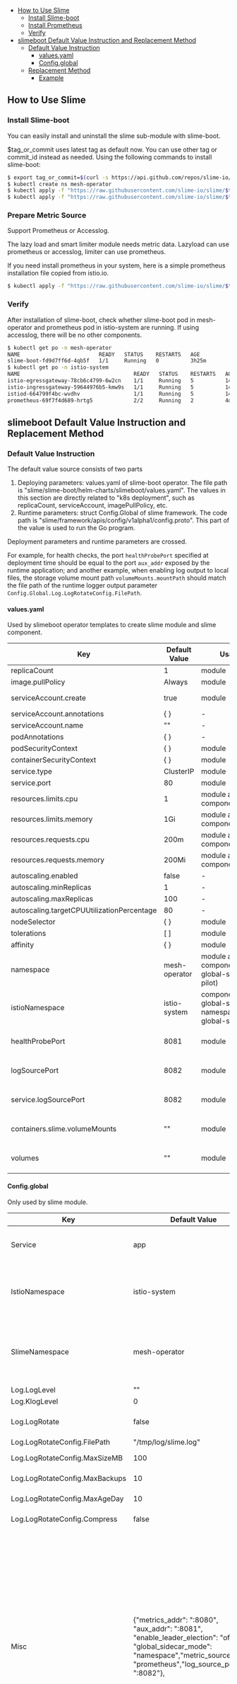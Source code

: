 - [How to Use Slime](#how-to-use-slime)
  - [Install Slime-boot](#install-slime-boot)
  - [Install Prometheus](#install-prometheus)
  - [Verify](#verify)
- [slimeboot Default Value Instruction and Replacement Method](#slimeboot-default-value-instruction-and-replacement-method)
  - [Default Value Instruction](#default-value-instruction)
    - [values.yaml](#valuesyaml)
    - [Config.global](#configglobal)
  - [Replacement Method](#replacement-method)
    - [Example](#example)

## How to Use Slime

### Install Slime-boot

You can easily install and uninstall the slime sub-module with slime-boot. 

$tag_or_commit uses latest tag as default now. You can use other tag or commit_id instead as needed. Using the following commands to install slime-boot:

```sh
$ export tag_or_commit=$(curl -s https://api.github.com/repos/slime-io/slime/tags | grep 'name' | cut -d\" -f4 | head -1)
$ kubectl create ns mesh-operator
$ kubectl apply -f "https://raw.githubusercontent.com/slime-io/slime/$tag_or_commit/install/init/crds.yaml"
$ kubectl apply -f "https://raw.githubusercontent.com/slime-io/slime/$tag_or_commit/install/init/deployment_slime-boot.yaml"
```



### Prepare Metric Source

Support Prometheus or Accesslog.

The lazy load and smart limiter module needs metric data. Lazyload can use prometheus or accesslog, limiter can use prometheus.

If you need install prometheus in your system, here is a simple prometheus installation file copied from istio.io.

```sh
$ kubectl apply -f "https://raw.githubusercontent.com/slime-io/slime/$tag_or_commit/install/config/prometheus.yaml"
```



### Verify

After installation of slime-boot, check whether slime-boot pod in mesh-operator and prometheus pod in istio-system are running. If using accesslog, there will be no other components.

```sh
$ kubectl get po -n mesh-operator
NAME                         READY   STATUS    RESTARTS   AGE
slime-boot-fd9d7ff6d-4qb5f   1/1     Running   0          3h25m
$ kubectl get po -n istio-system
NAME                                    READY   STATUS    RESTARTS   AGE
istio-egressgateway-78cb6c4799-6w2cn    1/1     Running   5          14d
istio-ingressgateway-59644976b5-kmw9s   1/1     Running   5          14d
istiod-664799f4bc-wvdhv                 1/1     Running   5          14d
prometheus-69f7f4d689-hrtg5             2/2     Running   2          4d4h
```



## slimeboot Default Value Instruction and Replacement Method

### Default Value Instruction

The default value source consists of two parts

1. Deploying parameters: values.yaml of slime-boot operator. The file path is "slime/slime-boot/helm-charts/slimeboot/values.yaml". The values in this section are directly related to "k8s deployment", such as replicaCount, serviceAccount, imagePullPolicy, etc.
2. Runtime parameters: struct Config.Global of slime framework. The code path is "slime/framework/apis/config/v1alpha1/config.proto". This part of the value is used to run the Go program.

Deployment parameters and runtime parameters are crossed. 

For example, for health checks, the port `healthProbePort` specified at deployment time should be equal to the port `aux_addr` exposed by the runtime application; and another example, when enabling log output to local files, the storage volume mount path `volumeMounts.mountPath` should match the file path of the runtime logger output parameter ` Config.Global.Log.LogRotateConfig.FilePath`.



#### values.yaml

Used by slimeboot operator templates to create slime module and slime component.

| Key                                        | Default Value | Usages                                                      | Remark                                                       |
| ------------------------------------------ | ------------- | ----------------------------------------------------------- | ------------------------------------------------------------ |
| replicaCount                               | 1             | module                                                      |                                                              |
| image.pullPolicy                           | Always        | module                                                      |                                                              |
| serviceAccount.create                      | true          | module                                                      | switch on serviceAccount creating                            |
| serviceAccount.annotations                 | { }           | -                                                           |                                                              |
| serviceAccount.name                        | ""            | -                                                           |                                                              |
| podAnnotations                             | { }           | -                                                           |                                                              |
| podSecurityContext                         | { }           | module                                                      |                                                              |
| containerSecurityContext                   | { }           | module                                                      |                                                              |
| service.type                               | ClusterIP     | module                                                      |                                                              |
| service.port                               | 80            | module                                                      |                                                              |
| resources.limits.cpu                       | 1             | module and component                                        |                                                              |
| resources.limits.memory                    | 1Gi           | module and component                                        |                                                              |
| resources.requests.cpu                     | 200m          | module and component                                        |                                                              |
| resources.requests.memory                  | 200Mi         | module and component                                        |                                                              |
| autoscaling.enabled                        | false         | -                                                           |                                                              |
| autoscaling.minReplicas                    | 1             | -                                                           |                                                              |
| autoscaling.maxReplicas                    | 100           | -                                                           |                                                              |
| autoscaling.targetCPUUtilizationPercentage | 80            | -                                                           |                                                              |
| nodeSelector                               | { }           | module                                                      |                                                              |
| tolerations                                | [ ]           | module                                                      |                                                              |
| affinity                                   | { }           | module                                                      |                                                              |
| namespace                                  | mesh-operator | module and component(cluster global-sidecar, pilot)         | namespace deployed slime                                     |
| istioNamespace                             | istio-system  | component(cluster global-sidecar, namespace global-sidecar) | namespace deployed istio                                     |
| healthProbePort                            | 8081          | module                                                      | If change, need to be the same with the port contained by config.global.misc["aux_addr"] |
| logSourcePort                              | 8082          | module                                                      | grpc port of module deployment to receive accesslog          |
| service.logSourcePort                      | 8082          | module                                                      | grpc port of module serviceto receive accesslog, equals to logSourcePort above |
| containers.slime.volumeMounts              | ""            | module                                                      | The local path corresponding to the storage volume when log rotation is enabled |
| volumes                                    | ""            | module                                                      | Information about the storage volume used when log rotation is enabled |

#### Config.global

Only used by slime module.

| Key                            | Default Value                                                | Usages                                                       | Remark |
| ------------------------------ | ------------------------------------------------------------ | ------------------------------------------------------------ | ------ |
| Service                        | app                                                          | label key selected by servicefence, for generating sidecar default configuration in lazyload |        |
| IstioNamespace                 | istio-system                                                 | namespace deployed istio, for generating sidecar default configuration in lazyload, should equal the real namespace deployed istio |        |
| SlimeNamespace                 | mesh-operator                                                | namespace deployed slime, for generating sidecar default configuration in lazyload, should equal the real namespace deployed slimeboot custom resource |        |
| Log.LogLevel                   | ""                                                           | slime log level                                              |        |
| Log.KlogLevel                  | 0                                                            | klog log level                                               |        |
| Log.LogRotate                  | false                                                        | Whether to enable log rotation, i.e. log output to local files |        |
| Log.LogRotateConfig.FilePath   | "/tmp/log/slime.log"                                         | Local log file path                                          |        |
| Log.LogRotateConfig.MaxSizeMB  | 100                                                          | Maximum local log file size in MB                            |        |
| Log.LogRotateConfig.MaxBackups | 10                                                           | Maximum number of local log files                            |        |
| Log.LogRotateConfig.MaxAgeDay  | 10                                                           | Local log file retention time, in days                       |        |
| Log.LogRotateConfig.Compress   | false                                                        | Whether to compress local log files after rotation           |        |
| Misc                           | {"metrics_addr": ":8080", "aux_addr": ":8081", "enable_leader_election": "off", "global_sidecar_mode": "namespace","metric_source_type": "prometheus","log_source_port": ":8082"}, | Scalable collection map. It contains 3 params now: 1. "metrics_addr", metrics address of slime module manager; 2."aux_addr", address of auxiliary web server; 3."enable_leader_election", switch of enabling leader election of slime module controller; 4."global_sidecar_mode", global-sidecar using mode, default is "namespace", others are "cluster", "no"；5."metric_source_type", default is "prometheus", others are "accesslog"; 6."log_source_port", grpc port of module to receive accesslog, default is 8082. If you want to modify it, note that you should also modify the logSourcePort in the helm template |        |



### Replacement Method

For the replacement of values.yaml, follow the syntax rules of helm [Values file](https://helm.sh/zh/docs/chart_template_guide/values_files/). According to the using way of slime/slime-boot/helm-charts/slimeboot/templates, add the fields to be overwritten to the corresponding location in the slimeboot cr resource.

For the replacement of Config.global, add the fields to be overwritten to the corresponding location in the slimeboot cr spec.module.global. 

#### Example

The following example customizes the namespace deployed slime, resources size, etc. to replace some default values for modules and components in slime.

```yaml
---
apiVersion: config.netease.com/v1alpha1
kind: SlimeBoot
metadata:
  name: lazyload
  namespace: slime					#customize the namespace deployed slime
spec:
  namespace: slime					#customize the namespace deployed slime, same with config.global.slimeNamespace
  istioNamespace: istio-system		#customize the namespace deployed istio, same with config.global.istioNamespace
  healthProbePort: 9091				#same with the port contained by config.global.misc["aux_addr"]
  image:
    pullPolicy: Always
    repository: docker.io/slimeio/slime-lazyload
    tag: v0.2.2
  module:
    - name: lazyload
      enable: true
      fence:
        wormholePort:
          - "9080"
      global:
        slimeNamespace: slime		#customize the slime deployed namespace filled in sidecar, same with spec.namespace
        istioNamespace: istio-system 	#customize the istio deployed namespace filled in sidecar, same with spec.istioNamespace
        log:						#customize log level
          logLevel: debug
          klogLevel: 10        
        misc:
          metrics_addr: ":9090"		#customize the address of slime module manager
          aux_addr: ":9091"			#customize auxiliary http server address, same with spec.healthProbePort
      metric:
        prometheus:
          address: http://prometheus.istio-system:9090
          handlers:
            destination:
              query: |
                sum(istio_requests_total{source_app="$source_app",reporter="destination"})by(destination_service)
              type: Group
  component:
    globalSidecar:
      enable: true
      type: namespaced
      namespace:
        - default
      resources:		#customize resources
        requests:	
          cpu: 200m
          memory: 200Mi
        limits:
          cpu: 200m
          memory: 200Mi
      image:
        repository: istio/proxyv2
        tag: 1.7.0          
    pilot:
      enable: true
      resources:		#customize resources
        requests:
          cpu: 200m
          memory: 200Mi
        limits:
          cpu: 200m
          memory: 200Mi
      image:
        repository: docker.io/slimeio/pilot
        tag: globalPilot-7.0-v0.0.3-833f1bd5c1
```



